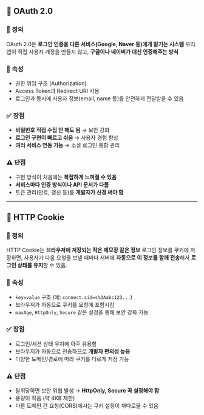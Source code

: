 ## 🔐 OAuth 2.0

### 📘 정의  
OAuth 2.0은 **로그인 인증을 다른 서비스(Google, Naver 등)에게 맡기는 시스템** 
우리 앱이 직접 사용자 계정을 만들지 않고, **구글이나 네이버가 대신 인증해주는 방식**  

### 🔧 속성  
- 권한 위임 구조 (Authorization)
- Access Token과 Redirect URI 사용
- 로그인과 동시에 사용자 정보(email, name 등)를 안전하게 전달받을 수 있음

### ✅ 장점  
- **비밀번호 직접 수집 안 해도 됨** → 보안 강화  
- **로그인 구현이 빠르고 쉬움** → 사용자 경험 향상  
- **여러 서비스 연동 가능** → 소셜 로그인 통합 관리

### ⚠️ 단점  
- 구현 방식이 처음에는 **복잡하게 느껴질 수 있음**  
- **서비스마다 인증 방식이나 API 문서가 다름**  
- 토큰 관리(만료, 갱신 등)를 **개발자가 신경 써야 함**

---

## 🍪 HTTP Cookie

### 📘 정의  
HTTP Cookie는 **브라우저에 저장되는 작은 메모장 같은 정보**
로그인 정보를 쿠키에 저장하면, 사용자가 다음 요청을 보낼 때마다 서버에 **자동으로 이 정보를 함께 전송**해서 **로그인 상태를 유지**할 수 있음.

### 🔧 속성  
- `key=value` 구조 (예: `connect.sid=s%3Aabc123...`)  
- 브라우저가 자동으로 쿠키를 요청에 포함시킴  
- `maxAge`, `HttpOnly`, `Secure` 같은 설정을 통해 보안 강화 가능

### ✅ 장점  
- 로그인/세션 상태 유지에 아주 유용함  
- 브라우저가 자동으로 전송하므로 **개발자 편의성 높음**  
- 다양한 도메인/경로에 따라 쿠키를 다르게 저장 가능

### ⚠️ 단점  
- 탈취당하면 보안 위협 발생 → **HttpOnly, Secure 꼭 설정해야 함**  
- 용량이 작음 (약 4KB 제한)  
- 다른 도메인 간 요청(CORS)에서는 쿠키 설정이 까다로울 수 있음
